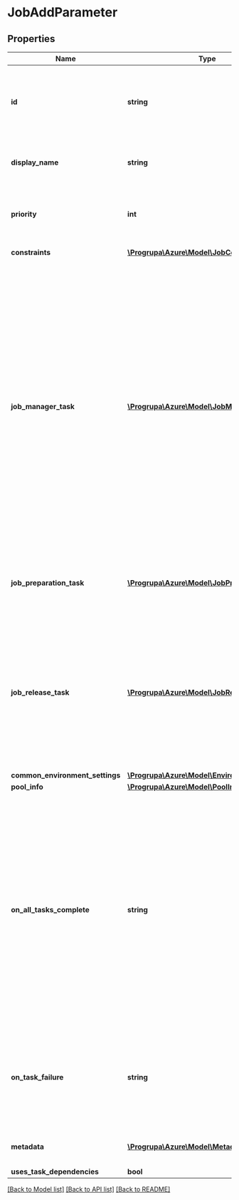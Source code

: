 # JobAddParameter

## Properties
Name | Type | Description | Notes
------------ | ------------- | ------------- | -------------
**id** | **string** | The ID can contain any combination of alphanumeric characters including hyphens and underscores, and cannot contain more than 64 characters. It is common to use a GUID for the id. | 
**display_name** | **string** | The display name need not be unique and can contain any Unicode characters up to a maximum length of 1024. | [optional] 
**priority** | **int** | Priority values can range from -1000 to 1000, with -1000 being the lowest priority and 1000 being the highest priority. The default value is 0. | [optional] 
**constraints** | [**\Progrupa\Azure\Model\JobConstraints**](JobConstraints.md) | The execution constraints for the job. | [optional] 
**job_manager_task** | [**\Progrupa\Azure\Model\JobManagerTask**](JobManagerTask.md) | If the job does not specify a Job Manager task, the user must explicitly add tasks to the job. If the job does specify a Job Manager task, the Batch service creates the Job Manager task when the job is created, and will try to schedule the Job Manager task before scheduling other tasks in the job. The Job Manager task&#39;s typical purpose is to control and/or monitor job execution, for example by deciding what additional tasks to run, determining when the work is complete, etc. (However, a Job Manager task is not restricted to these activities – it is a fully-fledged task in the system and perform whatever actions are required for the job.) For example, a Job Manager task might download a file specified as a parameter, analyze the contents of that file and submit additional tasks based on those contents. | [optional] 
**job_preparation_task** | [**\Progrupa\Azure\Model\JobPreparationTask**](JobPreparationTask.md) | If a job has a Job Preparation task, the Batch service will run the Job Preparation task on a compute node before starting any tasks of that job on that compute node. | [optional] 
**job_release_task** | [**\Progrupa\Azure\Model\JobReleaseTask**](JobReleaseTask.md) | A Job Release task cannot be specified without also specifying a Job Preparation task for the job. The Batch service runs the Job Release task on the compute nodes that have run the Job Preparation task. The primary purpose of the Job Release task is to undo changes to compute nodes made by the Job Preparation task. Example activities include deleting local files, or shutting down services that were started as part of job preparation. | [optional] 
**common_environment_settings** | [**\Progrupa\Azure\Model\EnvironmentSetting[]**](EnvironmentSetting.md) |  | [optional] 
**pool_info** | [**\Progrupa\Azure\Model\PoolInformation**](PoolInformation.md) |  | 
**on_all_tasks_complete** | **string** | Note that if a job contains no tasks, then all tasks are considered complete. This option is therefore most commonly used with a job manager task; if you want to use automatic job termination without a job manager, you should initially set onAllTasksComplete to noaction and update the job properties to set onAllTasksComplete to terminatejob once you have finished adding tasks. Permitted values are: noaction – do nothing. The job remains active unless terminated or disabled by some other means. terminatejob – terminate the job. The job’s terminateReason is set to &#39;AllTasksComplete&#39;. The default is noaction. | [optional] 
**on_task_failure** | **string** | Permitted values are: noaction – do nothing. performexitoptionsjobaction – take the action associated with the task exit condition in the task&#39;s exitConditions collection. (This may still result in no action being taken, if that is what the task specifies.) The default is noaction. | [optional] 
**metadata** | [**\Progrupa\Azure\Model\MetadataItem[]**](MetadataItem.md) | The Batch service does not assign any meaning to metadata; it is solely for the use of user code. | [optional] 
**uses_task_dependencies** | **bool** |  | [optional] 

[[Back to Model list]](../README.md#documentation-for-models) [[Back to API list]](../README.md#documentation-for-api-endpoints) [[Back to README]](../README.md)


